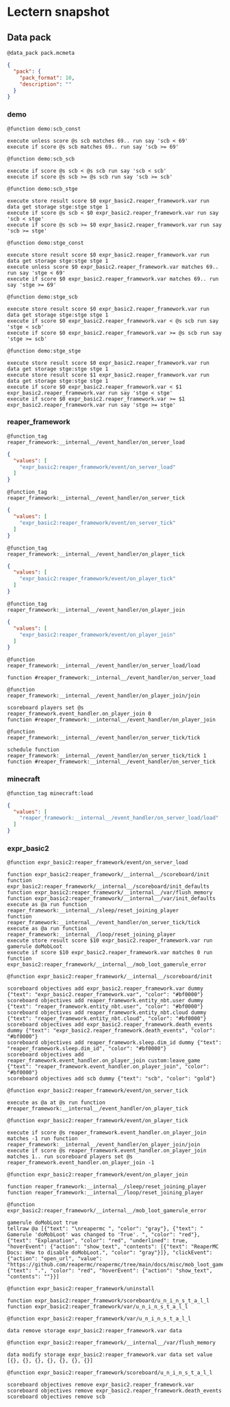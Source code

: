 # Lectern snapshot

## Data pack

`@data_pack pack.mcmeta`

```json
{
  "pack": {
    "pack_format": 10,
    "description": ""
  }
}
```

### demo

`@function demo:scb_const`

```mcfunction
execute unless score @s scb matches 69.. run say 'scb < 69'
execute if score @s scb matches 69.. run say 'scb >= 69'
```

`@function demo:scb_scb`

```mcfunction
execute if score @s scb < @s scb run say 'scb < scb'
execute if score @s scb >= @s scb run say 'scb >= scb'
```

`@function demo:scb_stge`

```mcfunction
execute store result score $0 expr_basic2.reaper_framework.var run data get storage stge:stge stge 1
execute if score @s scb < $0 expr_basic2.reaper_framework.var run say 'scb < stge'
execute if score @s scb >= $0 expr_basic2.reaper_framework.var run say 'scb >= stge'
```

`@function demo:stge_const`

```mcfunction
execute store result score $0 expr_basic2.reaper_framework.var run data get storage stge:stge stge 1
execute unless score $0 expr_basic2.reaper_framework.var matches 69.. run say 'stge < 69'
execute if score $0 expr_basic2.reaper_framework.var matches 69.. run say 'stge >= 69'
```

`@function demo:stge_scb`

```mcfunction
execute store result score $0 expr_basic2.reaper_framework.var run data get storage stge:stge stge 1
execute if score $0 expr_basic2.reaper_framework.var < @s scb run say 'stge < scb'
execute if score $0 expr_basic2.reaper_framework.var >= @s scb run say 'stge >= scb'
```

`@function demo:stge_stge`

```mcfunction
execute store result score $0 expr_basic2.reaper_framework.var run data get storage stge:stge stge 1
execute store result score $1 expr_basic2.reaper_framework.var run data get storage stge:stge stge 1
execute if score $0 expr_basic2.reaper_framework.var < $1 expr_basic2.reaper_framework.var run say 'stge < stge'
execute if score $0 expr_basic2.reaper_framework.var >= $1 expr_basic2.reaper_framework.var run say 'stge >= stge'
```

### reaper_framework

`@function_tag reaper_framework:__internal__/event_handler/on_server_load`

```json
{
  "values": [
    "expr_basic2:reaper_framework/event/on_server_load"
  ]
}
```

`@function_tag reaper_framework:__internal__/event_handler/on_server_tick`

```json
{
  "values": [
    "expr_basic2:reaper_framework/event/on_server_tick"
  ]
}
```

`@function_tag reaper_framework:__internal__/event_handler/on_player_tick`

```json
{
  "values": [
    "expr_basic2:reaper_framework/event/on_player_tick"
  ]
}
```

`@function_tag reaper_framework:__internal__/event_handler/on_player_join`

```json
{
  "values": [
    "expr_basic2:reaper_framework/event/on_player_join"
  ]
}
```

`@function reaper_framework:__internal__/event_handler/on_server_load/load`

```mcfunction
function #reaper_framework:__internal__/event_handler/on_server_load
```

`@function reaper_framework:__internal__/event_handler/on_player_join/join`

```mcfunction
scoreboard players set @s reaper_framework.event_handler.on_player_join 0
function #reaper_framework:__internal__/event_handler/on_player_join
```

`@function reaper_framework:__internal__/event_handler/on_server_tick/tick`

```mcfunction
schedule function reaper_framework:__internal__/event_handler/on_server_tick/tick 1
function #reaper_framework:__internal__/event_handler/on_server_tick
```

### minecraft

`@function_tag minecraft:load`

```json
{
  "values": [
    "reaper_framework:__internal__/event_handler/on_server_load/load"
  ]
}
```

### expr_basic2

`@function expr_basic2:reaper_framework/event/on_server_load`

```mcfunction
function expr_basic2:reaper_framework/__internal__/scoreboard/init
function expr_basic2:reaper_framework/__internal__/scoreboard/init_defaults
function expr_basic2:reaper_framework/__internal__/var/flush_memory
function expr_basic2:reaper_framework/__internal__/var/init_defaults
execute as @a run function reaper_framework:__internal__/sleep/reset_joining_player
function reaper_framework:__internal__/event_handler/on_server_tick/tick
execute as @a run function reaper_framework:__internal__/loop/reset_joining_player
execute store result score $10 expr_basic2.reaper_framework.var run gamerule doMobLoot
execute if score $10 expr_basic2.reaper_framework.var matches 0 run function expr_basic2:reaper_framework/__internal__/mob_loot_gamerule_error
```

`@function expr_basic2:reaper_framework/__internal__/scoreboard/init`

```mcfunction
scoreboard objectives add expr_basic2.reaper_framework.var dummy {"text": "expr_basic2.reaper_framework.var", "color": "#bf0000"}
scoreboard objectives add reaper_framework.entity_nbt.user dummy {"text": "reaper_framework.entity_nbt.user", "color": "#bf0000"}
scoreboard objectives add reaper_framework.entity_nbt.cloud dummy {"text": "reaper_framework.entity_nbt.cloud", "color": "#bf0000"}
scoreboard objectives add expr_basic2.reaper_framework.death_events dummy {"text": "expr_basic2.reaper_framework.death_events", "color": "#bf0000"}
scoreboard objectives add reaper_framework.sleep.dim_id dummy {"text": "reaper_framework.sleep.dim_id", "color": "#bf0000"}
scoreboard objectives add reaper_framework.event_handler.on_player_join custom:leave_game {"text": "reaper_framework.event_handler.on_player_join", "color": "#bf0000"}
scoreboard objectives add scb dummy {"text": "scb", "color": "gold"}
```

`@function expr_basic2:reaper_framework/event/on_server_tick`

```mcfunction
execute as @a at @s run function #reaper_framework:__internal__/event_handler/on_player_tick
```

`@function expr_basic2:reaper_framework/event/on_player_tick`

```mcfunction
execute if score @s reaper_framework.event_handler.on_player_join matches -1 run function reaper_framework:__internal__/event_handler/on_player_join/join
execute if score @s reaper_framework.event_handler.on_player_join matches 1.. run scoreboard players set @s reaper_framework.event_handler.on_player_join -1
```

`@function expr_basic2:reaper_framework/event/on_player_join`

```mcfunction
function reaper_framework:__internal__/sleep/reset_joining_player
function reaper_framework:__internal__/loop/reset_joining_player
```

`@function expr_basic2:reaper_framework/__internal__/mob_loot_gamerule_error`

```mcfunction
gamerule doMobLoot true
tellraw @a [{"text": "\nreapermc ", "color": "gray"}, {"text": " Gamerule 'doMobLoot' was changed to 'True'. ", "color": "red"}, {"text": "Explanation", "color": "red", "underlined": true, "hoverEvent": {"action": "show_text", "contents": [{"text": "ReaperMC Docs: How to disable doMobLoot.", "color": "gray"}]}, "clickEvent": {"action": "open_url", "value": "https://github.com/reapermc/reapermc/tree/main/docs/misc/mob_loot_gamerule.md"}}, {"text": ".", "color": "red", "hoverEvent": {"action": "show_text", "contents": ""}}]
```

`@function expr_basic2:reaper_framework/uninstall`

```mcfunction
function expr_basic2:reaper_framework/scoreboard/u_n_i_n_s_t_a_l_l
function expr_basic2:reaper_framework/var/u_n_i_n_s_t_a_l_l
```

`@function expr_basic2:reaper_framework/var/u_n_i_n_s_t_a_l_l`

```mcfunction
data remove storage expr_basic2:reaper_framework.var data
```

`@function expr_basic2:reaper_framework/__internal__/var/flush_memory`

```mcfunction
data modify storage expr_basic2:reaper_framework.var data set value [{}, {}, {}, {}, {}, {}, {}]
```

`@function expr_basic2:reaper_framework/scoreboard/u_n_i_n_s_t_a_l_l`

```mcfunction
scoreboard objectives remove expr_basic2.reaper_framework.var
scoreboard objectives remove expr_basic2.reaper_framework.death_events
scoreboard objectives remove scb
```
